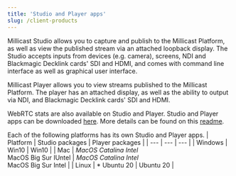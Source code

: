```yaml
---
title: 'Studio and Player apps'
slug: /client-products
---
```


Millicast Studio allows you to capture and publish to the Millicast Platform, as well as view the published stream via an attached loopback display. The Studio accepts inputs from devices (e.g. camera), screens, NDI and Blackmagic Decklink cards' SDI and HDMI, and comes with command line interface as well as graphical user interface.

Millicast Player allows you to view streams published to the Millicast Platform. The player has an attached display, as well as the ability to output via NDI, and Blackmagic Decklink cards' SDI and HDMI.

WebRTC stats are also available on Studio and Player. Studio and Player apps can be downloaded [here](https://github.com/millicast/millicast-native-sdk/releases). More details can be found on this [readme](https://github.com/millicast/millicast-native-sdk/blob/main/README.md).

Each of the following platforms has its own Studio and Player apps.
| Platform | Studio packages | Player packages |
| --- | --- | --- |
| Windows | Win10 | Win10 |
| Mac | _MacOS Catalina Intel_<br/> MacOS Big Sur IUntel | _MacOS Catalina Intel_<br/> MacOS Big Sur Intel |
| Linux | \* Ubuntu 20 | Ubuntu 20 |
